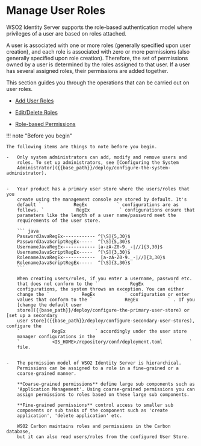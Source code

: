 # Manage User Roles

WSO2 Identity Server supports the role-based authentication model where
privileges of a user are based on roles attached.

A user is associated with one or more roles (generally specified upon
user creation), and each role is associated with zero or more
permissions (also generally specified upon role creation). Therefore,
the set of permissions owned by a user is determined by the roles
assigned to that user. If a user has several assigned roles, their
permissions are added together.

This section guides you through the operations that can be carried out on user roles. 

- [Add User Roles]({{base_path}}/guides/identity-lifecycles/add-user-roles)

- [Edit/Delete Roles]({{base_path}}/guides/identity-lifecycles/edit-delete-roles)

- [Role-based Permissions]({{base_path}}/guides/identity-lifecycles/role-based-permissions)

!!! note "Before you begin"

    The following items are things to note before you begin.

    -   Only system administrators can add, modify and remove users and
        roles. To set up administrators, see [Configuring the System
        Administrator]({{base_path}}/deploy/configure-the-system-administrator).  
        

    -   Your product has a primary user store where the users/roles that you
        create using the management console are stored by default. It's
        default `            RegEx           ` configurations are as
        follows. `            RegEx           ` configurations ensure that
        parameters like the length of a user name/password meet the
        requirements of the user store.

        ``` java
        PasswordJavaRegEx------------ ^[\S]{5,30}$
        PasswordJavaScriptRegEx-----  ^[\S]{5,30}$
        UsernameJavaRegEx------------ [a-zA-Z0-9._-|//]{3,30}$
        UsernameJavaScriptRegEx-----  ^[\S]{3,30}$
        RolenameJavaRegEx------------  [a-zA-Z0-9._-|//]{3,30}$
        RolenameJavaScriptRegEx-----  ^[\S]{3,30}$
        ```

        When creating users/roles, if you enter a username, password etc.
        that does not conform to the `            RegEx           `
        configurations, the system throws an exception. You can either
        change the `            RegEx           ` configuration or enter
        values that conform to the `            RegEx           ` . If you
        [change the default user
        store]({{base_path}}/deploy/configure-the-primary-user-store) or [set up a secondary
        user store]({{base_path}}/deploy/configure-secondary-user-stores), configure the
        `            RegEx           ` accordingly under the user store
        manager configurations in the
        `            <IS_HOME>/repository/conf/deployment.toml          `
        file.  
        

    -   The permission model of WSO2 Identity Server is hierarchical.
        Permissions can be assigned to a role in a fine-grained or a
        coarse-grained manner.

        **Coarse-grained permissions** define large sub components such as
        'Application Management'. Using coarse-grained permissions you can
        assign permissions to roles based on these large sub components.

        **Fine-grained permissions** control access to smaller sub
        components or sub tasks of the component such as 'create
        application', 'delete application' etc.

        WSO2 Carbon maintains roles and permissions in the Carbon database,
        but it can also read users/roles from the configured User Store.


